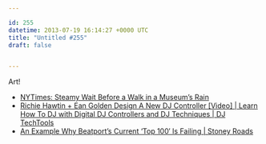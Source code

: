 ```yaml
---

id: 255
datetime: 2013-07-19 16:14:27 +0000 UTC
title: "Untitled #255"
draft: false


---
```


Art!  

 
 * [NYTimes: Steamy Wait Before a Walk in a Museum’s Rain](http://nyti.ms/15O63uL)
 * [Richie Hawtin + Ean Golden Design A New DJ Controller [Video] | Learn How To DJ with Digital DJ Controllers and DJ Techniques | DJ TechTools](http://www.djtechtools.com/2013/07/17/richie-hawtin-ean-golden-design-a-new-dj-controller-video/)
 * [An Example Why Beatport’s Current ‘Top 100′ Is Failing | Stoney Roads](http://stoneyroads.com/why-beatports-current-top-100-is-failing/)


